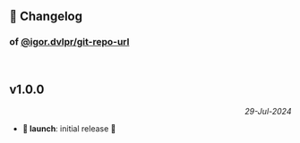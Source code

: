 ## 📒 Changelog

### of [@igor.dvlpr/git-repo-url](https://github.com/igorskyflyer/npm-git-repo-url)

<br>

## v1.0.0

<p align="right"><em>29-Jul-2024</em></p>

- **🚀 launch**: initial release 🎉
